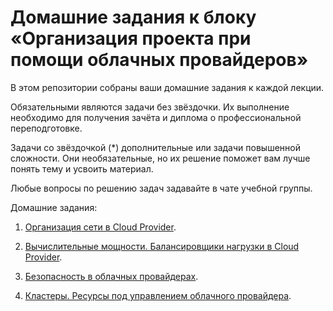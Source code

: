# Домашние задания к блоку «Организация проекта при помощи облачных провайдеров»

В этом репозитории собраны ваши домашние задания к каждой лекции. 

Обязательными являются задачи без звёздочки. Их выполнение необходимо для получения зачёта и диплома о профессиональной переподготовке.

Задачи со звёздочкой (*) дополнительные или задачи повышенной сложности. Они необязательные, но их решение поможет вам лучше понять тему и усвоить материал.

Любые вопросы по решению задач задавайте в чате учебной группы.

Домашние задания:

1. [Организация сети в Cloud Provider](10.1/15.1.md).

2. [Вычислительные мощности. Балансировщики нагрузки в Cloud Provider](10.2/15.2.md).

3. [Безопасность в облачных провайдерах](10.3/15.3.md).

4. [Кластеры. Ресурсы под управлением облачного провайдера](10.4/15.4.md).
